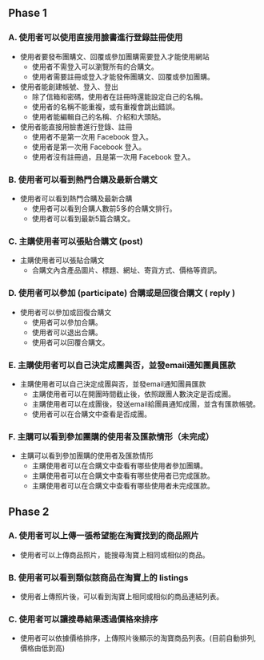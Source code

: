 ## Phase 1

### A. 使用者可以使用直接用臉書進行登錄註冊使用

* 使用者要發布團購文、回覆或參加團購需要登入才能使用網站
    * 使用者不需登入可以瀏覽所有的合購文。
    * 使用者需要註冊或登入才能發佈團購文、回覆或參加團購。
* 使用者能創建帳號、登入、登出
    * 除了信箱和密碼，使用者在註冊時還能設定自己的名稱。
    * 使用者的名稱不能重複，或有重複會跳出錯誤。
    * 使用者能編輯自己的名稱、介紹和大頭貼。
* 使用者能直接用臉書進行登錄、註冊
    * 使用者不是第一次用 Facebook 登入。
    * 使用者是第一次用 Facebook 登入。
    * 使用者沒有註冊過，且是第一次用 Facebook 登入。
    
    
### B. 使用者可以看到熱門合購及最新合購文

* 使用者可以看到熱門合購及最新合購
  * 使用者可以看到合購人數前5多的合購文排行。
  * 使用者可以看到最新5篇合購文。
  

### C. 主購使用者可以張貼合購文 (post)

* 主購使用者可以張貼合購文
    * 合購文內含產品圖片、標題、網址、寄貨方式、價格等資訊。


### D. 使用者可以參加 (participate) 合購或是回復合購文 ( reply ) 

* 使用者可以參加或回復合購文
   * 使用者可以參加合購。
   * 使用者可以退出合購。
   * 使用者可以回覆合購文。


### E. 主購使用者可以自己決定成團與否，並發email通知團員匯款

* 主購使用者可以自己決定成團與否，並發email通知團員匯款
   * 主購使用者可以在開團時間截止後，依照跟團人數決定是否成團。
   * 主購使用者可以在成團後，發送email給團員通知成團，並含有匯款帳號。
   * 使用者可以在合購文中查看是否成團。


### F. 主購可以看到參加團購的使用者及匯款情形（未完成）

* 主購可以看到參加團購的使用者及匯款情形
   * 主購使用者可以在合購文中查看有哪些使用者參加團購。
   * 主購使用者可以在合購文中查看有哪些使用者已完成匯款。
   * 主購使用者可以在合購文中查看有哪些使用者未完成匯款。


## Phase 2

### A. 使用者可以上傳一張希望能在淘寶找到的商品照片

* 使用者可以上傳商品照片，能搜尋淘寶上相同或相似的商品。


### B. 使用者可以看到類似該商品在淘寶上的 listings

* 使用者上傳照片後，可以看到淘寶上相同或相似的商品連結列表。


### C. 使用者可以讓搜尋結果透過價格來排序

* 使用者可以依據價格排序，上傳照片後顯示的淘寶商品列表。(目前自動排列, 價格由低到高)
